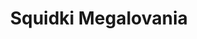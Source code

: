 ---
slug: squidki-megalovania
title: Squidki Megalovania
description: "Squidki Megalovania is an exciting online game. Play for free directly in your browser!"
icon: /images/new_mods/Sprunki Megalovania.png
url: https://wowtbc.net/sprunkin/sprunki-megalovania/index.html
previewImage: /images/new_mods/Sprunki Megalovania.png
type: new mods

# SEO配置
seo:
  title: "Squidki Megalovania - Play Free Online Game | Fun Browser Games"
  description: "Squidki Megalovania - Play this fun online game for free in your browser. No download required!"
  ogImage: "/images/new_mods/Sprunki Megalovania.png"
  keywords: "squidki-megalovania, online game, browser game, free game, new mods game, play online"

videoUrls:
  - https://www.youtube.com/embed/example1
  - https://www.youtube.com/embed/example2

whyPlay:
  title: "Why Play Squidki Megalovania?"
  items:
    - "Immersive Gameplay: Squidki Megalovania offers an engaging and immersive gaming experience that will keep you entertained for hours"
    - "Challenging Levels: Test your skills with increasingly difficult challenges and obstacles"
    - "Beautiful Graphics: Enjoy stunning visuals and smooth animations that bring the game world to life"
    - "Regular Updates: New content and features are added regularly to keep the game fresh and exciting"
    - "Free to Play: Experience all the fun without spending a penny"
    - "Community Features: Connect with other players, share strategies, and compete for high scores"
    - "Cross-Platform: Play on any device with a web browser, no downloads required"

features:
  title: "Key Features of Squidki Megalovania"
  image: "/images/new_mods/Sprunki Megalovania.png"
  items:
    - "Intuitive Controls: Easy to learn controls make Squidki Megalovania accessible for players of all skill levels"
    - "Multiple Game Modes: Enjoy various gameplay options that provide different challenges and experiences"
    - "Character Customization: Personalize your gaming experience with unique characters and items"
    - "Achievement System: Complete special tasks to earn rewards and recognition"
    - "Leaderboards: Compete with players worldwide and see who can achieve the highest scores"

characteristics:
  title: "Game Characteristics"
  image: "/images/new_mods/Sprunki Megalovania.png"
  items:
    - "Genre: New mods game with elements of strategy and skill"
    - "Difficulty: Suitable for both casual gamers and those seeking a challenge"
    - "Play Time: Quick sessions or extended gameplay, depending on your preference"
    - "Art Style: Vibrant and engaging visuals that enhance the gaming experience"
    - "Sound Design: Immersive audio that complements the gameplay perfectly"

info: "Squidki Megalovania is an exciting online game that offers players a unique and engaging gaming experience. With its intuitive controls, stunning visuals, and challenging gameplay, Squidki Megalovania provides hours of entertainment for players of all ages and skill levels. Whether you're looking for a quick gaming session during a break or an extended play session, Squidki Megalovania delivers an immersive experience that will keep you coming back for more. The game features multiple levels of increasing difficulty, ensuring that players are constantly challenged as they progress. With regular updates adding new content and features, Squidki Megalovania remains fresh and exciting, providing endless entertainment options for its growing community of players."

howToPlayIntro: "Welcome to Squidki Megalovania! This guide will walk you through the basics and help you master the game. Whether you're a beginner or looking to improve your skills, these tips and instructions will enhance your gaming experience."

howToPlaySteps:
  - title: "Getting Started"
    description: "Begin your Squidki Megalovania adventure by familiarizing yourself with the controls. Use your keyboard or mouse to navigate through the game interface. The tutorial will guide you through the basic mechanics and help you understand the objectives."
  - title: "Understanding the Objectives"
    description: "In Squidki Megalovania, your main goal is to progress through levels by completing specific objectives. Each level presents unique challenges that require different strategies and approaches."
  - title: "Mastering the Controls"
    description: "Practice using the controls to improve your precision and reaction time. Squidki Megalovania requires quick reflexes and strategic thinking to overcome obstacles and defeat opponents."
  - title: "Utilizing Power-ups"
    description: "Collect power-ups throughout the game to enhance your abilities and overcome difficult challenges. Each power-up offers unique advantages that can be crucial for success."
  - title: "Developing Strategies"
    description: "As you progress in Squidki Megalovania, develop effective strategies for different scenarios. Analyze patterns, anticipate challenges, and adapt your approach to maximize your performance."

faq:
  title: "Frequently Asked Questions about Squidki Megalovania"
  items:
    - question: "Is Squidki Megalovania free to play?"
      answer: "Yes, Squidki Megalovania is completely free to play directly in your web browser. No downloads or purchases are required to enjoy the full game experience."
    - question: "Can I play Squidki Megalovania on mobile devices?"
      answer: "Yes, Squidki Megalovania is optimized for both desktop and mobile play. You can enjoy the game on any device with a web browser and internet connection."
    - question: "Are there any in-game purchases?"
      answer: "While Squidki Megalovania is free to play, there may be optional in-game purchases available for cosmetic items or additional features that don't affect core gameplay."
    - question: "How often is Squidki Megalovania updated?"
      answer: "The developers regularly update Squidki Megalovania with new content, features, and improvements based on player feedback and game performance."
    - question: "Can I play Squidki Megalovania offline?"
      answer: "Currently, Squidki Megalovania requires an internet connection to play as it's a browser-based online game."
    - question: "Is Squidki Megalovania suitable for children?"
      answer: "Yes, Squidki Megalovania is designed to be family-friendly and suitable for players of all ages."
    - question: "How do I report bugs or issues?"
      answer: "If you encounter any problems while playing Squidki Megalovania, you can report them through the game's support page or contact the developers directly through their website."
    - question: "Still Have Questions?"
      answer: "If you have additional questions about Squidki Megalovania that aren't covered in this FAQ, please visit our support center or contact our customer service team for assistance."
---